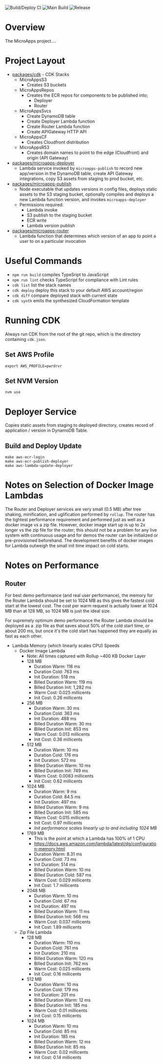 ![Build/Deploy CI](https://github.com/pwrdrvr/microapps-core/actions/workflows/ci.yml/badge.svg) ![Main Build](https://github.com/pwrdrvr/microapps-core/actions/workflows/main-build.yml/badge.svg) ![Release](https://github.com/pwrdrvr/microapps-core/actions/workflows/release.yml/badge.svg)

# Overview

The MicroApps project....

# Project Layout

- [packages/cdk]() - CDK Stacks
  - MicroAppsS3
    - Creates S3 buckets
  - MicroAppsRepos
    - Creates the ECR repos for components to be published into;
      - Deployer
      - Router
  - MicroAppsSvcs
    - Create DynamoDB table
    - Create Deployer Lambda function
    - Create Router Lambda function
    - Create APIGateway HTTP API
  - MicroAppsCF
    - Creates Cloudfront distribution
  - MicroAppsR53
    - Creates domain names to point to the edge (Cloudfront) and origin (API Gateway)
- [packages/microapps-deployer]()
  - Lambda service invoked by `microapps-publish` to record new app/version in the DynamoDB table, create API Gateway integrations, copy S3 assets from staging to prod bucket, etc.
- [packages/microapps-publish]()
  - Node executable that updates versions in config files, deploys static assets to the S3 staging bucket, optionally compiles and deploys a new Lambda function version, and invokes `microapps-deployer`
  - Permissions required:
    - Lambda invoke
    - S3 publish to the staging bucket
    - ECR write
    - Lambda version publish
- [packages/microapps-router]()
  - Lambda function that determines which version of an app to point a user to on a particular invocation

# Useful Commands

- `npm run build` compiles TypeSript to JavaScript
- `npm run lint` checks TypeScript for compliance with Lint rules
- `cdk list` list the stack names
- `cdk deploy` deploy this stack to your default AWS account/region
- `cdk diff` compare deployed stack with current state
- `cdk synth` emits the synthesized CloudFormation template

# Running CDK

Always run CDK from the root of the git repo, which is the directory containing `cdk.json`.

## Set AWS Profile

`export AWS_PROFILE=pwrdrvr`

## Set NVM Version

`nvm use`

# Deployer Service

Copies static assets from staging to deployed directory, creates record of application / version in DynamoDB Table.

## Build and Deploy Update

```
make aws-ecr-login
make aws-ecr-publish-deployer
make aws-lambda-update-deployer
```

# Notes on Selection of Docker Image Lambdas

The Router and Deployer services are very small (0.5 MB) after tree shaking, minification, and uglification performed by `rollup`. The router has the tightest performance requirement and performed just as well as a docker image vs a zip file. However, docker image start up is up to 2x longer vs the zip file for the router; this should not be a problem for any live system with continuous usage and for demos the router can be initialized or pre-provisioned beforehand. The development benefits of docker images for Lambda outweigh the small init time impact on cold starts.

# Notes on Performance

## Router

For best demo performance (and real user performance), the memory for the Router Lambda should be set to 1024 MB as this gives the fastest cold start at the lowest cost. The cost per warm request is actually lower at 1024 MB than at 128 MB, so 1024 MB is just the ideal size.

For supremely optimum demo performance the Router Lambda should be deployed as a .zip file as that saves about 50% of the cold start time, or about 200 ms, but once it's the cold start has happened they are equally as fast as each other.

- Lambda Memory (which linearly scales CPU) Speeds
  - Docker Image Lambda
    - Note: All times captured with Rollup ~400 KB Docker Layer
    - 128 MB
      - Duration Warm: 118 ms
      - Duration Cold: 763 ms
      - Init Duration: 518 ms
      - Billed Duration Warm: 119 ms
      - Billed Duration Init: 1,282 ms
      - Warm Cost: 0.025 millicents
      - Init Cost: 0.26 millicents
    - 256 MB
      - Duration Warm: 30 ms
      - Duration Cold: 363 ms
      - Init Duration: 488 ms
      - Billed Duration Warm: 30 ms
      - Billed Duration Init: 853 ms
      - Warm Cost: 0.013 millicents
      - Init Cost: 0.36 millicents
    - 512 MB
      - Duration Warm: 10 ms
      - Duration Cold: 176 ms
      - Init Duration: 572 ms
      - Billed Duration Warm: 10 ms
      - Billed Duration Init: 749 ms
      - Warm Cost: 0.0083 millicents
      - Init Cost: 0.62 millicents
    - 1024 MB
      - Duration Warm: 9 ms
      - Duration Cold: 84.5 ms
      - Init Duration: 497 ms
      - Billed Duration Warm: 9 ms
      - Billed Duration Init: 585 ms
      - Warm Cost: 0.015 millicents
      - Init Cost: 0.97 millicents
      - _Init performance scales linearly up to and including 1024 MB_
    - 1769 MB
      - This is the point at which a Lambda has 100% of 1 CPU
      - https://docs.aws.amazon.com/lambda/latest/dg/configuration-memory.html
      - Duration Warm: 8.31 ms
      - Duration Cold: 73 ms
      - Init Duration: 514 ms
      - Billed Duration Warm: 10 ms
      - Billed Duration Cold: 587 ms
      - Warm Cost: 0.029 millicents
      - Init Cost: 1.7 millicents
    - 2048 MB
      - Duration Warm: 10 ms
      - Duration Cold: 67 ms
      - Init Duration: 497 ms
      - Billed Duration Warm: 11 ms
      - Billed Duration Init: 566 ms
      - Warm Cost: 0.037 millicents
      - Init Cost: 1.89 millicents
  - Zip File Lambda
    - 128 MB
      - Duration Warm: 110 ms
      - Duration Cold: 761 ms
      - Init Duration: 210 ms
      - Billed Duration Warm: 120 ms
      - Billed Duration Init: 762 ms
      - Warm Cost: 0.025 millicents
      - Init Cost: 0.16 millicents
    - 512 MB
      - Duration Warm: 10 ms
      - Duration Cold: 179 ms
      - Init Duration: 201 ms
      - Billed Duration Warm: 12 ms
      - Billed Duration Init: 185 ms
      - Warm Cost: 0.01 millicents
      - Init Cost: 0.15 millicents
    - 1024 MB
      - Duration Warm: 10 ms
      - Duration Cold: 85 ms
      - Init Duration: 185 ms
      - Billed Duration Warm: 12 ms
      - Billed Duration Init: 85 ms
      - Warm Cost: 0.02 millicents
      - Init Cost: 0.14 millicents
